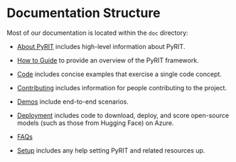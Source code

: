 # Documentation Structure

Most of our documentation is located within the `doc` directory:

- [About PyRIT](./about_pyrit.md) includes high-level information about PyRIT.
- [How to Guide](./how_to_guide.ipynb) to provide an overview of the PyRIT framework.


- [Code](./code/) includes concise examples that exercise a single code concept.
- [Contributing](./contributing) includes information for people contributing to the project.
- [Demos](./demo) include end-to-end scenarios.
- [Deployment](./deployment/) includes code to download, deploy, and score open-source models (such as those from Hugging Face) on Azure.
- [FAQs](./faqs.md)
- [Setup](./setup/) includes any help setting PyRIT and related resources up.
